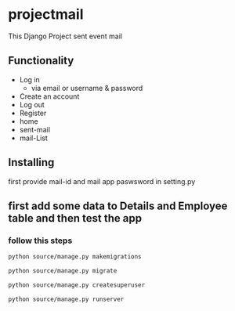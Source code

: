 # projectmail
This Django Project sent event mail
## Functionality

- Log in
    - via email or username & password
- Create an account
- Log out
- Register
- home
- sent-mail
- mail-List

## Installing
first provide mail-id and mail app paswsword in setting.py

## first add some data to Details and Employee table and then test the app



### follow this steps

```bash
python source/manage.py makemigrations
```
```bash
python source/manage.py migrate
```
```bash
python source/manage.py createsuperuser
```

```bash
python source/manage.py runserver
```

